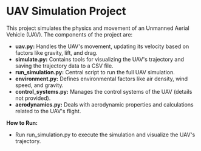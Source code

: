 # UAV Simulation Project

This project simulates the physics and movement of an Unmanned Aerial Vehicle (UAV). The components of the project are:
- **uav.py:** Handles the UAV's movement, updating its velocity based on factors like gravity, lift, and drag.
- **simulate.py:** Contains tools for visualizing the UAV's trajectory and saving the trajectory data to a CSV file.
- **run_simulation.py:** Central script to run the full UAV simulation.
- **environment.py:** Defines environmental factors like air density, wind speed, and gravity.
- **control_systems.py:** Manages the control systems of the UAV (details not provided).
- **aerodynamics.py:** Deals with aerodynamic properties and calculations related to the UAV's flight.

**How to Run:**
- Run run_simulation.py to execute the simulation and visualize the UAV's trajectory.

